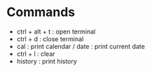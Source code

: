 # Commands
* ctrl + alt + t : open terminal
* ctrl + d : close terminal
* cal : print calendar / date : print current date
* ctrl + l : clear
* history : print history


